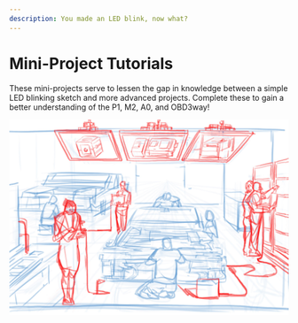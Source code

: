 ```yaml
---
description: You made an LED blink, now what?
---
```


# Mini-Project Tutorials

These mini-projects serve to lessen the gap in knowledge between a simple LED blinking sketch and more advanced projects. Complete these to gain a better understanding of the P1, M2, A0, and OBD3way!

![](<../../../.gitbook/assets/3 d.jpg>)

